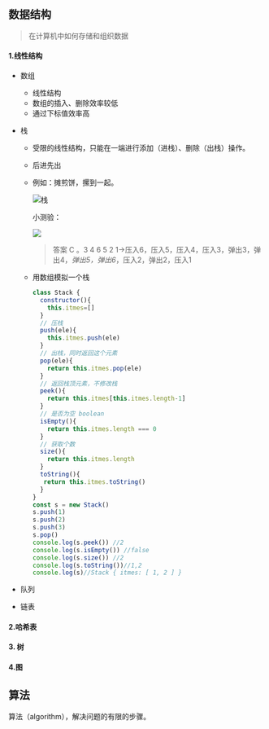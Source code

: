 ## 数据结构

> 在计算机中如何存储和组织数据

#### 1.线性结构

+ 数组

  + 线性结构
  + 数组的插入、删除效率较低
  + 通过下标值效率高

+ 栈

  - 受限的线性结构，只能在一端进行添加（进栈）、删除（出栈）操作。

  - 后进先出

  - 例如：摊煎饼，摞到一起。

    ![栈](/Users/haizhi/personal/resume/数据结构/img/stack.jpg)

    小测验：

    ![](/Users/haizhi/personal/resume/数据结构/img/stack_q01.jpg)

    > 答案 C 。3 4 6 5 2 1->压入6，压入5，压入4，压入3，弹出3，弹出4，*弹出5，弹出6*，压入2，弹出2，压入1

  - 用数组模拟一个栈

    ```javascript
    class Stack {
      constructor(){
        this.itmes=[]
      }
      // 压栈
      push(ele){
        this.itmes.push(ele)
      }
      // 出栈，同时返回这个元素
      pop(ele){
        return this.itmes.pop(ele)
      }
      // 返回栈顶元素，不修改栈
      peek(){
        return this.itmes[this.itmes.length-1]
      }
      // 是否为空 boolean
      isEmpty(){
        return this.itmes.length === 0
      }
      // 获取个数
      size(){
        return this.itmes.length
      }
      toString(){
       return this.itmes.toString()
      }
    }
    const s = new Stack()
    s.push(1)
    s.push(2)
    s.push(3)
    s.pop()
    console.log(s.peek()) //2
    console.log(s.isEmpty()) //false
    console.log(s.size()) //2
    console.log(s.toString())//1,2
    console.log(s)//Stack { itmes: [ 1, 2 ] }
    ```

    

+ 队列

+ 链表

#### 2.哈希表



#### 3. 树



#### 4.图



## 算法

算法（algorithm），解决问题的有限的步骤。

